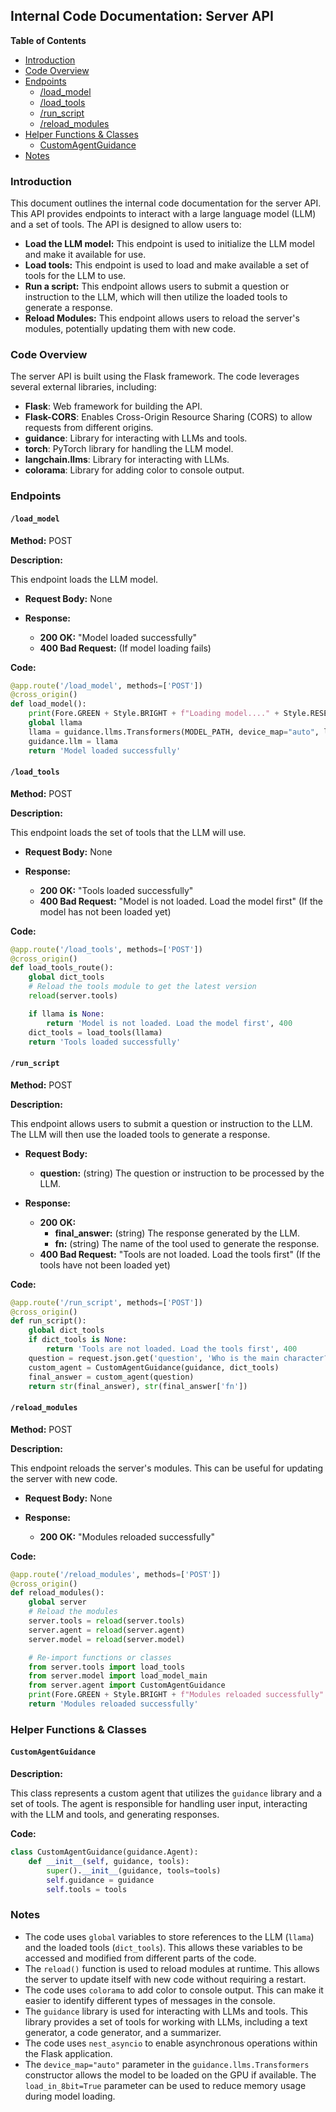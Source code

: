 ## Internal Code Documentation: Server API 

**Table of Contents** 

* [Introduction](#introduction)
* [Code Overview](#code-overview)
* [Endpoints](#endpoints)
    * [/load_model](#load_model)
    * [/load_tools](#load_tools)
    * [/run_script](#run_script)
    * [/reload_modules](#reload_modules)
* [Helper Functions & Classes](#helper-functions--classes)
    * [CustomAgentGuidance](#customagentguidance) 
* [Notes](#notes)

### Introduction

This document outlines the internal code documentation for the server API. This API provides endpoints to interact with a large language model (LLM) and a set of tools.  The API is designed to allow users to:

* **Load the LLM model:**  This endpoint is used to initialize the LLM model and make it available for use.
* **Load tools:** This endpoint is used to load and make available a set of tools for the LLM to use.
* **Run a script:** This endpoint allows users to submit a question or instruction to the LLM, which will then utilize the loaded tools to generate a response.
* **Reload Modules:** This endpoint allows users to reload the server's modules, potentially updating them with new code.

### Code Overview

The server API is built using the Flask framework.  The code leverages several external libraries, including:

* **Flask**:  Web framework for building the API.
* **Flask-CORS**:  Enables Cross-Origin Resource Sharing (CORS) to allow requests from different origins.
* **guidance**:  Library for interacting with LLMs and tools.
* **torch**:  PyTorch library for handling the LLM model.
* **langchain.llms**:  Library for interacting with LLMs. 
* **colorama**:  Library for adding color to console output.

### Endpoints

#### `/load_model`

**Method:** POST

**Description:** 

This endpoint loads the LLM model. 

* **Request Body:** None

* **Response:** 
    * **200 OK:** "Model loaded successfully"
    * **400 Bad Request:**  (If model loading fails)

**Code:**

```python
@app.route('/load_model', methods=['POST'])
@cross_origin()
def load_model():
    print(Fore.GREEN + Style.BRIGHT + f"Loading model...." + Style.RESET_ALL)
    global llama
    llama = guidance.llms.Transformers(MODEL_PATH, device_map="auto", load_in_8bit=True)
    guidance.llm = llama
    return 'Model loaded successfully'
```

#### `/load_tools`

**Method:** POST

**Description:** 

This endpoint loads the set of tools that the LLM will use.

* **Request Body:** None

* **Response:** 
    * **200 OK:** "Tools loaded successfully"
    * **400 Bad Request:**  "Model is not loaded. Load the model first" (If the model has not been loaded yet)

**Code:**

```python
@app.route('/load_tools', methods=['POST'])
@cross_origin()
def load_tools_route():
    global dict_tools
    # Reload the tools module to get the latest version
    reload(server.tools)

    if llama is None:
        return 'Model is not loaded. Load the model first', 400
    dict_tools = load_tools(llama)
    return 'Tools loaded successfully' 
```

#### `/run_script`

**Method:** POST

**Description:** 

This endpoint allows users to submit a question or instruction to the LLM.  The LLM will then use the loaded tools to generate a response.

* **Request Body:** 
    * **question:** (string) The question or instruction to be processed by the LLM.

* **Response:** 
    * **200 OK:** 
        * **final_answer:** (string) The response generated by the LLM.
        * **fn:** (string) The name of the tool used to generate the response.
    * **400 Bad Request:**  "Tools are not loaded. Load the tools first" (If the tools have not been loaded yet)

**Code:**

```python
@app.route('/run_script', methods=['POST'])
@cross_origin()
def run_script():
    global dict_tools
    if dict_tools is None:
        return 'Tools are not loaded. Load the tools first', 400
    question = request.json.get('question', 'Who is the main character?')
    custom_agent = CustomAgentGuidance(guidance, dict_tools)
    final_answer = custom_agent(question)
    return str(final_answer), str(final_answer['fn'])
```

#### `/reload_modules`

**Method:** POST

**Description:** 

This endpoint reloads the server's modules.  This can be useful for updating the server with new code.

* **Request Body:** None

* **Response:** 
    * **200 OK:** "Modules reloaded successfully"

**Code:**

```python
@app.route('/reload_modules', methods=['POST'])
@cross_origin()
def reload_modules():
    global server
    # Reload the modules
    server.tools = reload(server.tools)
    server.agent = reload(server.agent)
    server.model = reload(server.model)

    # Re-import functions or classes
    from server.tools import load_tools
    from server.model import load_model_main
    from server.agent import CustomAgentGuidance
    print(Fore.GREEN + Style.BRIGHT + f"Modules reloaded successfully" + Style.RESET_ALL)
    return 'Modules reloaded successfully'
```

### Helper Functions & Classes

#### `CustomAgentGuidance`

**Description:**

This class represents a custom agent that utilizes the `guidance` library and a set of tools.  The agent is responsible for handling user input, interacting with the LLM and tools, and generating responses.

**Code:**

```python
class CustomAgentGuidance(guidance.Agent):
    def __init__(self, guidance, tools):
        super().__init__(guidance, tools=tools)
        self.guidance = guidance
        self.tools = tools
```

### Notes

* The code uses `global` variables to store references to the LLM (`llama`) and the loaded tools (`dict_tools`). This allows these variables to be accessed and modified from different parts of the code.
* The `reload()` function is used to reload modules at runtime. This allows the server to update itself with new code without requiring a restart.
* The code uses `colorama` to add color to console output. This can make it easier to identify different types of messages in the console. 
* The `guidance` library is used for interacting with LLMs and tools.  This library provides a set of tools for working with LLMs, including a text generator, a code generator, and a summarizer.
* The code uses `nest_asyncio` to enable asynchronous operations within the Flask application.
* The `device_map="auto"` parameter in the `guidance.llms.Transformers` constructor allows the model to be loaded on the GPU if available.  The `load_in_8bit=True` parameter can be used to reduce memory usage during model loading.
